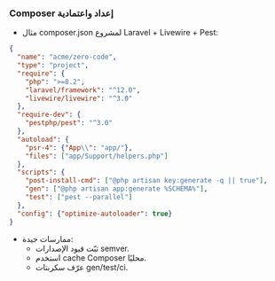 ### Composer إعداد واعتمادية

- مثال composer.json لمشروع Laravel + Livewire + Pest:
```json
{
  "name": "acme/zero-code",
  "type": "project",
  "require": {
    "php": ">=8.2",
    "laravel/framework": "^12.0",
    "livewire/livewire": "^3.0"
  },
  "require-dev": {
    "pestphp/pest": "^3.0"
  },
  "autoload": {
    "psr-4": {"App\\": "app/"},
    "files": ["app/Support/helpers.php"]
  },
  "scripts": {
    "post-install-cmd": ["@php artisan key:generate -q || true"],
    "gen": ["@php artisan app:generate %SCHEMA%"],
    "test": ["pest --parallel"]
  },
  "config": {"optimize-autoloader": true}
}
```

- ممارسات جيدة:
  - ثبّت قيود الإصدارات semver.
  - استخدم cache Composer محليًا.
  - عرّف سكربتات gen/test/ci.
